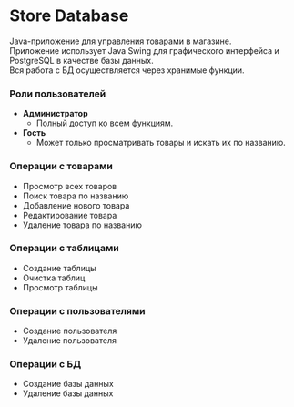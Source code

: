 # Store Database  

Java-приложение для управления товарами в магазине.  
Приложение использует Java Swing для графического интерфейса и PostgreSQL в качестве базы данных.  
Вся работа с БД осуществляется через хранимые функции.  

### **Роли пользователей**  
- **Администратор**  
  - Полный доступ ко всем функциям.  
- **Гость**  
  - Может только просматривать товары и искать их по названию.  

### **Операции с товарами**  
- Просмотр всех товаров 
- Поиск товара по названию
- Добавление нового товара
- Редактирование товара
- Удаление товара по названию

### **Операции с таблицами** 
- Создание таблицы
- Очистка таблиц
- Просмотр таблицы

### **Операции с пользователями**
- Создание пользователя
- Удаление пользователя

### **Операции с БД**
- Создание базы данных
- Удаление базы данных
